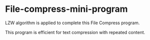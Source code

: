 # File-compress-mini-program
LZW algorithm is applied to complete this File Compress program.




This program is efficient for text compression with repeated content.
